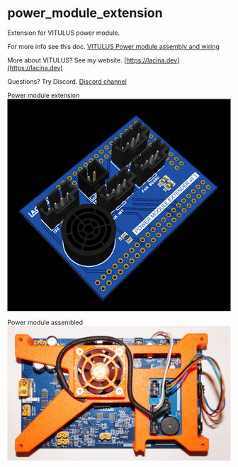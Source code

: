 # power_module_extension

 Extension for VITULUS power module.

 For more info see this doc. 
 [VITULUS Power module assembly and wiring](https://docs.google.com/document/d/1gbUeb38EpmrZyLzsyhS_GtbKjz4Z-vhWeXakbzIWZlc/edit?usp=sharing)

 More about VITULUS? See my website.
 [https://lacina.dev](https://lacina.dev)

 Questions? Try Discord.
 [Discord channel](https://discord.gg/YqeNV5hEVN)

Power module extension
![Power module extension](pwrModExt3D.png)

Power module assembled
![Power module assembled](DSC03553.JPG)